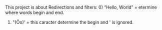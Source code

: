 This project is about  Redirections and filters:
0) “Hello, World” = etermine where words begin and end.
1) "(Ôo)' = this caracter determine the begin and ' is ignored.
